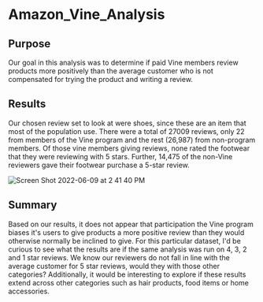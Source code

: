 # Amazon_Vine_Analysis

## Purpose

Our goal in this analysis was to determine if paid Vine members review products more positively than the average customer who is not compensated for trying the product and writing a review.

## Results

Our chosen review set to look at were shoes, since these are an item that most of the population use. There were a total of 27009 reviews, only 22 from members of the Vine program and the rest (26,987) from non-program members. Of those vine members giving reviews, none rated the footwear that they were reviewing with 5 stars. Further, 14,475 of the non-Vine reviewers gave their footwear purchase a 5-star review.

![Screen Shot 2022-06-09 at 2 41 40 PM](https://user-images.githubusercontent.com/95390073/172920899-9af4320a-a9ec-443f-87bd-03bf08c865d5.png)

## Summary
Based on our results, it does not appear that participation the Vine program biases it's users to give products a more positive review than they would otherwise normally be  inclined to give. For this particular dataset, I'd be curious to see what the results are if the same analysis was run on 4, 3, 2 and 1 star reviews. We know our reviewers do not fall in line with the average customer for 5 star reviews, would they with those other categories?
Additionally, it would be interesting to explore if these results extend across other categories such as hair products, food items or home accessories.

